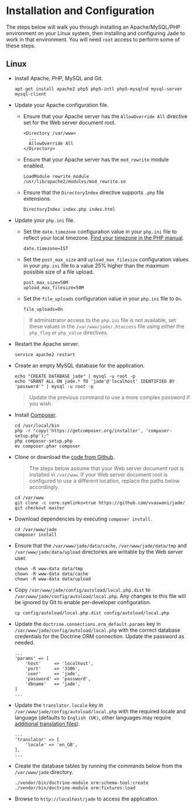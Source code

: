# Installation and Configuration

The steps below will walk you through installing an Apache/MySQL/PHP environment on your Linux system, then installing and configuring Jade to work in that environment. You will need `root` access to perform some of these steps.

## Linux

* Install Apache, PHP, MySQL and Git.

      apt-get install apache2 php5 php5-intl php5-mysqlnd mysql-server mysql-client

* Update your Apache configuration file.
      
  * Ensure that your Apache server has the `AllowOverride All` directive set for the Web server document root.

        <Directory /var/www>
          ...
          AllowOverride All
        </Directory>

  * Ensure that your Apache server has the `mod_rewrite` module enabled.

        LoadModule rewrite_module /usr/lib/apache2/modules/mod_rewrite.so

  * Ensure that the `DirectoryIndex` directive supports `.php` file extensions.
  
        DirectoryIndex index.php index.html
          
* Update your `php.ini` file.

  * Set the `date.timezone` configuration value in your `php.ini` file to reflect your local timezone. [Find your timezone in the PHP manual](http://php.net/manual/en/timezones.php).

        date.timezone=IST

  * Set the `post_max_size` and `upload_max_filesize` configuration values in your `php.ini` file to a value 25% higher than the maximum possible size of a file upload.

        post_max_size=50M
        upload_max_filesize=50M
  
  * Set the `file_uploads` configuration value in your `php.ini` file to `On`.

        file_uploads=On

  > If administrator access to the `php.ini` file is not available, set these values in the `/var/www/jade/.htaccess` file using either the `php_flag` or `php_value` directives.

* Restart the Apache server.

      service apache2 restart
      
* Create an empty MySQL database for the application.

      echo "CREATE DATABASE jade" | mysql -u root -p
      echo "GRANT ALL ON jade.* TO 'jade'@'localhost' IDENTIFIED BY 'password'" | mysql -u root -p
      
  > Update the previous command to use a more complex password if you wish.

* Install [Composer](http://getcomposer.org/).

      cd /usr/local/bin
      php -r "copy('https://getcomposer.org/installer', 'composer-setup.php');"
      php composer-setup.php
      mv composer.phar composer

* Clone or download the [code from Github](https://github.com/vvaswani/jade/). 

  > The steps below assume that your Web server document root is installed in `/var/www`. If your Web server document root is configured to use a different location, replace the paths below accordingly.

      cd /var/www
      git clone -c core.symlinks=true https://github.com/vvaswani/jade/
      git checkout master
  
* Download dependencies by executing `composer install`.

      cd /var/www/jade
      composer install

* Ensure that the `/var/www/jade/data/cache`, `/var/www/jade/data/tmp` and `/var/www/jade/data/upload` directories are writable by the Web server user.

      chown -R www-data data/tmp
      chown -R www-data data/cache
      chown -R www-data data/upload

* Copy `/var/www/jade/config/autoload/local.php.dist` to `/var/www/jade/config/autoload/local.php`. Any changes to this file will be ignored by Git to enable per-developer configuration.

      cp config/autoload/local.php.dist config/autoload/local.php

* Update the `doctrine.connections.orm_default.params` key in `/var/www/jade/config/autoload/local.php` with the correct database credentials for the Doctrine ORM connection. Update the password as needed.

      ...
      'params' => [
          'host'     => 'localhost',
          'port'     => '3306',
          'user'     => 'jade',
          'password' => 'password',
          'dbname'   => 'jade',
      ]
      ...

* Update the `translator.locale` key in `/var/www/jade/config/autoload/local.php` with the required locale and language (defaults to `English (UK)`, other languages may require [additional translation files](LOCALIZATION.md)).

      ...
      'translator' => [
          'locale' => 'en_GB',
      ],
      ...
  
* Create the database tables by running the commands below from the `/var/www/jade` directory.

      ./vendor/bin/doctrine-module orm:schema-tool:create
      ./vendor/bin/doctrine-module orm:fixtures:load

* Browse to `http://localhost/jade` to access the application.